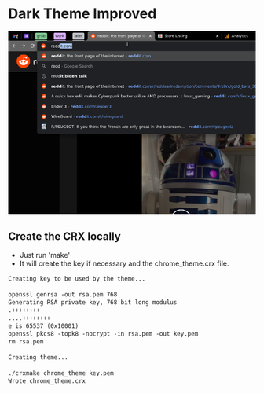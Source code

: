# Dark Theme Improved

![Large Screenshot](storeimages/large_promo_tile.png)


## Create the CRX locally

 * Just run 'make'
 * It will create the key if necessary and the chrome_theme.crx file.

```
Creating key to be used by the theme...

openssl genrsa -out rsa.pem 768
Generating RSA private key, 768 bit long modulus
.++++++++
....++++++++
e is 65537 (0x10001)
openssl pkcs8 -topk8 -nocrypt -in rsa.pem -out key.pem
rm rsa.pem

Creating theme...

./crxmake chrome_theme key.pem
Wrote chrome_theme.crx
```
